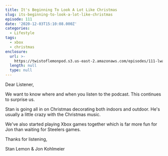 ```yaml
---
title: It's Beginning To Look A Lot Like Christmas
slug: its-beginning-to-look-a-lot-like-christmas
episode: 111
date: '2020-12-03T15:10:08.000Z'
categories:
  - Lifestyle
tags:
  - xbox
  - christmas
enclosure:
  url: >-
    https://twistoflemonpod.s3.us-east-2.amazonaws.com/episodes/111-lwatol-20201203.mp3
  length: null
  type: null
---
```


Dear Listener,

We want to know where and when you listen to the podcast. This continues to surprise us.

Stan is going all in on Christmas decorating both indoors and outdoor. He's usually a little crazy with the Christmas music.

We've also started playing Xbox games together which is far more fun for Jon than waiting for Steelers games.

Thanks for listening,

Stan Lemon & Jon Kohlmeier

